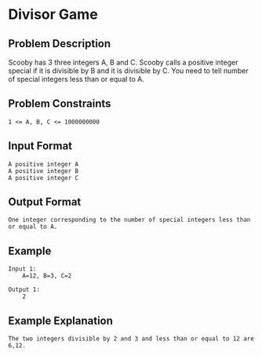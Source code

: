 # Divisor Game

## Problem Description
Scooby has 3 three integers A, B and C. Scooby calls a positive integer special if it is divisible by B and it is divisible by C. You need to tell number of special integers less than or equal to A.  

## Problem Constraints
```
1 <= A, B, C <= 1000000000
```

## Input Format
```
A positive integer A
A positive integer B
A positive integer C
```

## Output Format
```
One integer corresponding to the number of special integers less than or equal to A.
```
## Example
```
Input 1:
    A=12, B=3, C=2
    
Output 1:
    2
```

## Example Explanation
```
The two integers divisible by 2 and 3 and less than or equal to 12 are 6,12.
```


